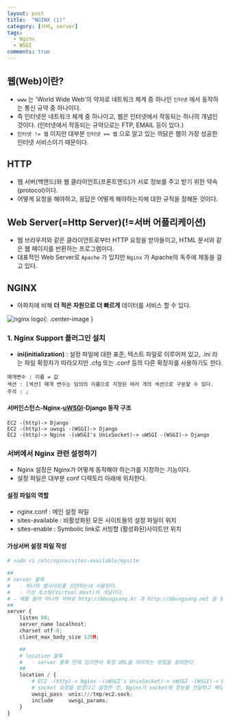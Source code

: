 ```yaml
---
layout: post
title:  "NGINX (1)"
category: [서버, server]
tags:
  - Nginx
  - WSGI
comments: true
---
```


## 웹(Web)이란?
- `www` 는 'World Wide Web'의 약자로 네트워크 체계 중 하나인 `인터넷` 에서 동작하는 통신 규약 중 하나이다.
- 즉 인터넷은 네트워크 체계 중 하나이고, 웹은 인터넷에서 작동되는 하나의 개념인 것이다. (인터넷에서 작동되는 규약으로는 FTP, EMAIL 등이 있다.)
- `인터넷 != 웹` 이지만 대부분 `인터넷 == 웹` 으로 알고 있는 까닭은 웹이 가장 성공한 인터넷 서비스이기 때문이다.

## HTTP
- 웹 서버(백엔드)와 웹 클라이언트(프론트엔드)가 서로 정보를 주고 받기 위한 약속(protocol)이다.
- 어떻게 요청을 해야하고, 응답은 어떻게 해야하는지에 대한 규칙을 정해둔 것이다.

## Web Server(=Http Server)(!=서버 어플리케이션)
- 웹 브라우저와 같은 클라이언트로부터 HTTP 요청을 받아들이고, HTML 문서와 같은 웹 페이지를 반환하는 프로그램이다.
- 대표적인 Web Server로 `Apache` 가 있지만 `Nginx` 가 Apache의 독주에 제동을 걸고 있다.

## NGINX
- 아파치에 비해 **더 적은 자원으로 더 빠르게** 데이터를 서비스 할 수 있다.

![nginx logo]({{site.url}}/assets/nginx.png){: .center-image }

### 1. Nginx Support 플러그인 설치
- **ini(initialization)** : 설정 파일에 대한 표준, 텍스트 파일로 이루어져 있고, .ini 라는 파일 확장자가 따라오지만 .cfg 또는 .conf 등의 다른 확장자를 사용하기도 한다.

```
매개변수 : 이름 = 값
섹션 : [섹션] 매개 변수는 임의의 이름으로 지정된 여러 개의 섹션으로 구분할 수 있다.
주석 : ;
```
#### 서버인스턴스-Nginx-[uWSGI]({{site.url}}/server/2017/07/20/wsgi.html)-Django 동작 구조

```
EC2 -(http)-> Django
EC2 -(http)-> uwsgi -(WSGI)-> Django
EC2 -(http)-> Nginx -(uWSGI's UnixSocket)-> uWSGI -(WSGI)-> Django
```

### 서버에서 Nginx 관련 설정하기
- Nginx 설정은 Nginx가 어떻게 동작해야 하는가를 지정하는 기능이다.
- 설정 파일은 대부분 conf 디렉토리 아래에 위치한다.

#### 설정 파일의 역할
- nginx.conf : 메인 설정 파일
- sites-available : 비활성화된 모든 사이트들의 설정 파일이 위치
- sites-enable : Symbolic link로 서빙할 (활성화된)사이트만 위치

#### 가상서버 설정 파일 작성

```python
# sudo vi /etc/nginx/sites-available/mysite

##
# server 블록
#	- 하나의 웹사이트를 선언하는데 사용된다.
#	- 가상 호스팅(Virtual Host)의 개념이다.
# - 예를 들어 하나의 서버로 http://bbungsang.kr 과 http://bbungsang.net 을 동시에 운영하고 싶을 경우 사용할 수 있다.
##
server {
	listen 80;
	server_name localhost;
	charset utf-8;
	client_max_body_size 128M;

	##
	# location 블록
	#	- server 블록 안에 있으면서 특정 URL을 처리하는 방법을 정의한다.
	##
	location / {
		# EC2 -(http)-> Nginx -(uWSGI's UnixSocket)-> uWSGI -(WSGI)-> Django
		# socket 요청을 받겠다고 설정한 것, Nginx가 socket에 정보를 전달하고 해당 정보를 socket이 uWSGI에 전달
		uwsgi_pass	unix:///tmp/ec2.sock;
		include		uwsgi_params;
	}
}
```
